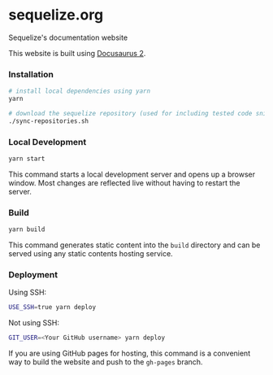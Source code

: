 # sequelize.org

Sequelize's documentation website

This website is built using [Docusaurus 2](https://docusaurus.io/).

### Installation

```bash
# install local dependencies using yarn
yarn

# download the sequelize repository (used for including tested code snippets & generating jsdoc)
./sync-repositories.sh
```

### Local Development

```bash
yarn start
```

This command starts a local development server and opens up a browser window. Most changes are reflected live without having to restart the server.

### Build

```bash
yarn build
```

This command generates static content into the `build` directory and can be served using any static contents hosting service.

### Deployment

Using SSH:

```bash
USE_SSH=true yarn deploy
```

Not using SSH:

```bash
GIT_USER=<Your GitHub username> yarn deploy
```

If you are using GitHub pages for hosting, this command is a convenient way to build the website and push to the `gh-pages` branch.
